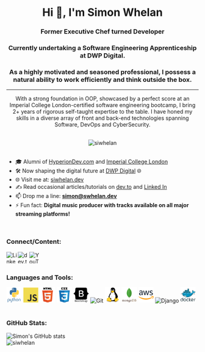 <div align="center">

<h1>Hi 👋, I'm Simon Whelan</h1>

### Former Executive Chef turned Developer
### Currently undertaking a Software Engineering Apprenticeship at DWP Digital.
### As a highly motivated and seasoned professional, I possess a natural ability to work efficiently and think outside the box.

---

With a strong foundation in OOP, showcased by a perfect score at an Imperial College London-certified software engineering bootcamp, I bring 2+ years of rigorous self-taught expertise to the table. I have honed my skills in a diverse array of front and back-end technologies spanning Software, DevOps and CyberSecurity.

</div>

<br />

<div align="center">
<img src="https://komarev.com/ghpvc/?username=siwhelan&label=Profile%20views&color=0e75b6&style=flat" alt="siwhelan" />
</div>

<br />

- 🎓 Alumni of [HyperionDev.com](https://www.hyperiondev.com/) and [Imperial College London](https://www.imperial.ac.uk/)
- 🛠️ Now shaping the digital future at [DWP Digital](https://www.dwpdigital.blog.gov.uk/) 🌐
- 🌐 Visit me at: [siwhelan.dev](https://siwhelan.dev/)
- ✍️ Read occasional articles/tutorials on [dev.to](https://dev.to/siwhelan) and [Linked In](https://www.linkedin.com/in/simon-whelan-053512256/)
- 📫 Drop me a line: **simon@swhelan.dev**
- ⚡ Fun fact: **Digital music producer with tracks available on all major streaming platforms!**

<br />

### Connect/Content:

[<img align="left" alt="LinkedIn" height="30" width="30" src="https://raw.githubusercontent.com/rahuldkjain/github-profile-readme-generator/master/src/images/icons/Social/linked-in-alt.svg" />][linkedin]
[<img align="left" alt="dev.to" height="30" width="30" src="https://raw.githubusercontent.com/rahuldkjain/github-profile-readme-generator/master/src/images/icons/Social/devto.svg" />][devto]
[<img align="left" alt="YouTube" height="30" width="30" src="https://raw.githubusercontent.com/rahuldkjain/github-profile-readme-generator/master/src/images/icons/Social/youtube.svg" />][youtube]

<br />
<br />

### Languages and Tools:

<div>
<img alt="Python" src="https://raw.githubusercontent.com/devicons/devicon/master/icons/python/python-original-wordmark.svg" width="40" height="40" />
<img alt="JavaScript" src="https://raw.githubusercontent.com/devicons/devicon/master/icons/javascript/javascript-original.svg" width="40" height="40" />
<img alt="HTML5" src="https://raw.githubusercontent.com/devicons/devicon/master/icons/html5/html5-original-wordmark.svg" width="40" height="40" />
<img alt="CSS3" src="https://raw.githubusercontent.com/devicons/devicon/master/icons/css3/css3-original-wordmark.svg" width="40" height="40" />
<img alt="Bootstrap" src="https://raw.githubusercontent.com/devicons/devicon/master/icons/bootstrap/bootstrap-plain-wordmark.svg" width="40" height="40" />
<img alt="Git" src="https://www.vectorlogo.zone/logos/git-scm/git-scm-icon.svg" width="40" height="40" />
<img alt="Linux" src="https://raw.githubusercontent.com/devicons/devicon/master/icons/linux/linux-original.svg" width="40" height="40" />
<img alt="MongoDB" src="https://raw.githubusercontent.com/devicons/devicon/master/icons/mongodb/mongodb-original-wordmark.svg" width="40" height="40" />
<img alt="AWS" src="https://raw.githubusercontent.com/devicons/devicon/master/icons/amazonwebservices/amazonwebservices-original-wordmark.svg" width="40" height="40" />
<img alt="Django" src="https://cdn.worldvectorlogo.com/logos/django.svg" width="40" height="40" />
<img alt="Docker" src="https://raw.githubusercontent.com/devicons/devicon/master/icons/docker/docker-original-wordmark.svg" width="40" height="40" />
</div>

<br />

### GitHub Stats:

<div align="left">
<img src="https://github-readme-stats.vercel.app/api?username=siwhelan&show_icons=true&theme=default" alt="Simon's GitHub stats" />
</div>

<div align="left">
<img src="https://github-readme-stats.vercel.app/api/top-langs?username=siwhelan&show_icons=true&locale=en&layout=compact" alt="siwhelan" />
</div>

[linkedin]: https://linkedin.com/in/simon-whelan-053512256
[twitter]: https://twitter.com/siwhelan
[devto]: https://dev.to/siwhelan
[youtube]: https://www.youtube.com/channel/UCOXPVsbYQbR5gMxRLKpD41A

